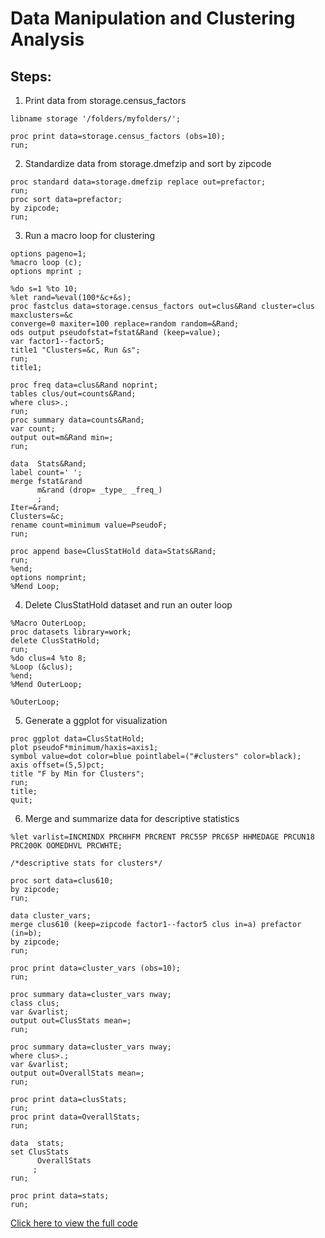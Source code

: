 # Data Manipulation and Clustering Analysis

## Steps:
1. Print data from storage.census_factors

```sas
libname storage '/folders/myfolders/';

proc print data=storage.census_factors (obs=10);
run;
```

2. Standardize data from storage.dmefzip and sort by zipcode

```sas
proc standard data=storage.dmefzip replace out=prefactor;
run;
proc sort data=prefactor;
by zipcode;
run;
```

3. Run a macro loop for clustering

```sas
options pageno=1;
%macro loop (c);
options mprint ;

%do s=1 %to 10;
%let rand=%eval(100*&c+&s);
proc fastclus data=storage.census_factors out=clus&Rand cluster=clus maxclusters=&c
converge=0 maxiter=100 replace=random random=&Rand;
ods output pseudofstat=fstat&Rand (keep=value);
var factor1--factor5;
title1 "Clusters=&c, Run &s";
run;
title1;

proc freq data=clus&Rand noprint;
tables clus/out=counts&Rand;
where clus>.;
run;
proc summary data=counts&Rand;
var count;
output out=m&Rand min=;
run;

data  Stats&Rand;
label count=' ';
merge fstat&rand
      m&rand (drop= _type_ _freq_)
	  ;
Iter=&rand;
Clusters=&c;
rename count=minimum value=PseudoF;
run;

proc append base=ClusStatHold data=Stats&Rand;
run;
%end;
options nomprint;
%Mend Loop;
```

4. Delete ClusStatHold dataset and run an outer loop

```sas
%Macro OuterLoop;
proc datasets library=work;
delete ClusStatHold;
run;
%do clus=4 %to 8;
%Loop (&clus);
%end;
%Mend OuterLoop;

%OuterLoop;
```

5. Generate a ggplot for visualization

```sas
proc ggplot data=ClusStatHold;
plot pseudoF*minimum/haxis=axis1;
symbol value=dot color=blue pointlabel=("#clusters" color=black);
axis offset=(5,5)pct;
title "F by Min for Clusters";
run;
title;
quit;
```

6. Merge and summarize data for descriptive statistics

```sas
%let varlist=INCMINDX PRCHHFM PRCRENT PRC55P PRC65P HHMEDAGE PRCUN18 PRC200K OOMEDHVL PRCWHTE;

/*descriptive stats for clusters*/

proc sort data=clus610;
by zipcode;
run;

data cluster_vars;
merge clus610 (keep=zipcode factor1--factor5 clus in=a) prefactor (in=b);
by zipcode;
run;

proc print data=cluster_vars (obs=10);
run;

proc summary data=cluster_vars nway;
class clus;
var &varlist;
output out=ClusStats mean=;
run;

proc summary data=cluster_vars nway;
where clus>.;
var &varlist;
output out=OverallStats mean=;
run;

proc print data=clusStats;
run;
proc print data=OverallStats;
run;

data  stats;
set ClusStats
      OverallStats
	 ;
run;

proc print data=stats;
run;
``` 

[Click here to view the full code](https://github.com/akashagte/SAS-Targeted-Marketing-Model/blob/master/Phase2/ClusterLoop%20w%20factors.sas)